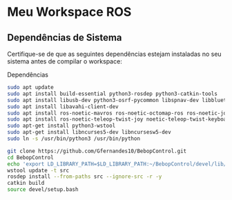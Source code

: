 # Meu Workspace ROS

## Dependências de Sistema

Certifique-se de que as seguintes dependências estejam instaladas no seu sistema antes de compilar o workspace:


Dependências 
```bash
sudo apt update
sudo apt install build-essential python3-rosdep python3-catkin-tools
sudo apt install libusb-dev python3-osrf-pycommon libspnav-dev libbluetooth-dev libcwiid-dev libgoogle-glog-dev
sudo apt install libavahi-client-dev
sudo apt install ros-noetic-mavros ros-noetic-octomap-ros ros-noetic-joy ros-noetic-joy-teleop 
sudo apt install ros-noetic-teleop-twist-joy noetic-teleop-twist-keyboard
sudo apt-get install python3-wstool
sudo apt-get install libncurses5-dev libncursesw5-dev
sudo ln -s /usr/bin/python3 /usr/bin/python
```

```bash
git clone https://github.com/Gfernandes10/BebopControl.git
cd BebopControl
echo 'export LD_LIBRARY_PATH=$LD_LIBRARY_PATH:~/BebopControl/devel/lib/parrot_arsdk' >> ~/.bashrc
wstool update -t src
rosdep install --from-paths src --ignore-src -r -y
catkin build
source devel/setup.bash
```

